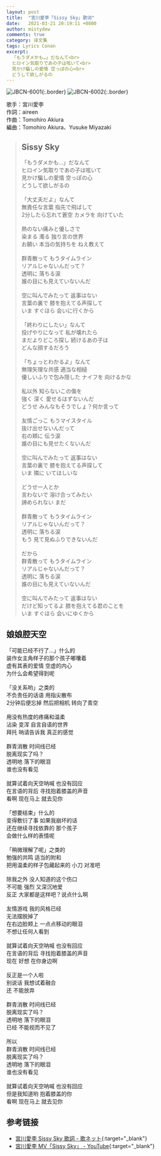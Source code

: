 ```yaml
---
layout: post
title:  "宮川愛李「Sissy Sky」歌词"
date:   2021-03-21 20:19:11 +0800
author: mistydew
comments: true
category: 译文集
tags: Lyrics Conan
excerpt:
  「もうダメかも…」だなんて<br>
  ヒロイン気取りであの子は呟いて<br>
  見かけ騙しの愛情 空っぽの心<br>
  どうして欲しがるの
---
```

![JBCN-6001](https://is2-ssl.mzstatic.com/image/thumb/Music124/v4/5d/e9/04/5de9047c-41b9-1714-add4-e5b95cf99037/source/600x600bb.jpg){:.border}
![JBCN-6002](https://www.generasia.com/w/images/thumb/2/27/Sissy_Sky_MC.jpg/600px-Sissy_Sky_MC.jpg){:.border}

歌手：宮川愛李<br>
作詞：aireen<br>
作曲：Tomohiro Akiura<br>
編曲：Tomohiro Akiura、Yusuke Miyazaki

<blockquote class="original">
  <h2>Sissy Sky</h2>
  <p>
    「もうダメかも…」だなんて<br>
    ヒロイン気取りであの子は呟いて<br>
    見かけ騙しの愛情 空っぽの心<br>
    どうして欲しがるの<br>
    <br>
    「大丈夫だよ」なんて<br>
    無責任な言葉 指先で飛ばして<br>
    2分したら忘れて蒼空 カメラを 向けていた<br>
    <br>
    熱のない痛みと優しさで<br>
    染まる 濁る 独り言の世界<br>
    お願い 本当の気持ちを ねえ教えて<br>
    <br>
    群青散って もうタイムライン<br>
    リアルじゃないんだって？<br>
    透明に 落ちる涙<br>
    誰の目にも見えていないんだ<br>
    <br>
    空に叫んでみたって 返事はない<br>
    言葉の裏で 膝を抱えてる声探して<br>
    いま すぐほら 会いに行くから<br>
    <br>
    「終わりにしたい」なんて<br>
    投げやりになって 私が壊れたら<br>
    まだよりどころ探し 続けるあの子は<br>
    どんな顔するだろう<br>
    <br>
    「ちょっとわかるよ」なんて<br>
    無理矢理な共感 適当な相槌<br>
    優しいふりで包み隠した ナイフを 向けるかな<br>
    <br>
    私以外 知らないこの傷を<br>
    強く 深く 愛せるはずないんだ<br>
    どうせ みんなもそうでしょ？何か言って<br>
    <br>
    友情ごっこ もうマイスタイル<br>
    抜け出せないんだって<br>
    右の頬に 伝う涙<br>
    誰の目にも見せたくないんだ<br>
    <br>
    空に叫んでみたって 返事はない<br>
    言葉の裏で 膝を抱えてる声探して<br>
    いま 隣に いてほしいな<br>
    <br>
    どうせ一人とか<br>
    言わないで 溶け合ってみたい<br>
    諦められない まだ<br>
    <br>
    群青散って もうタイムライン<br>
    リアルじゃないんだって？<br>
    透明に 落ちる涙<br>
    もう 見て見ぬふりできないんだ<br>
    <br>
    だから<br>
    群青散って もうタイムライン<br>
    リアルじゃないんだって？<br>
    透明に 落ちる涙<br>
    誰の目にも見えていないんだ<br>
    <br>
    空に叫んでみたって 返事はない<br>
    だけど知ってるよ 膝を抱えてる君のことを<br>
    いま すぐほら 会いにゆくから
  </p>
</blockquote>

<div class="translation">
  <h2>娘娘腔天空</h2>
  <p>
    「可能已经不行了…」什么的<br>
    装作女主角样子的那个孩子嘟囔着<br>
    虚有其表的爱情 空虚的内心<br>
    为什么会希望得到呢<br>
    <br>
    「没关系哟」之类的<br>
    不负责任的话语 用指尖散布<br>
    2分钟后便忘掉 然后把相机 转向了青空<br>
    <br>
    用没有热度的疼痛和温柔<br>
    沾染 变浑 自言自语的世界<br>
    拜托 呐请告诉我 真正的感觉<br>
    <br>
    群青消散 时间线已经<br>
    脱离现实了吗？<br>
    透明地 落下的眼泪<br>
    谁也没有看见<br>
    <br>
    就算试着向天空呐喊 也没有回应<br>
    在言语的背后 寻找抱着膝盖的声音<br>
    看啊 现在马上 就去见你<br>
    <br>
    「想要结束」什么的<br>
    变得敷衍了事 如果我崩坏的话<br>
    还在继续寻找依靠的 那个孩子<br>
    会做什么样的表情呢<br>
    <br>
    「稍微理解了呢」之类的<br>
    勉强的共鸣 适当的附和<br>
    把用温柔的样子包藏起来的 小刀 对准吧<br>
    <br>
    除我之外 没人知道的这个伤口<br>
    不可能 强烈 又深沉地爱<br>
    反正 大家都是这样吧？说点什么啊<br>
    <br>
    友情游戏 我的风格已经<br>
    无法摆脱掉了<br>
    在右边脸颊上 一点点移动的眼泪<br>
    不想让任何人看到<br>
    <br>
    就算试着向天空呐喊 也没有回应<br>
    在言语的背后 寻找抱着膝盖的声音<br>
    现在 好想 在你身边啊<br>
    <br>
    反正是一个人啦<br>
    别说话 我想试着融合<br>
    还 不能放弃<br>
    <br>
    群青消散 时间线已经<br>
    脱离现实了吗？<br>
    透明地 落下的眼泪<br>
    已经 不能视而不见了<br>
    <br>
    所以<br>
    群青消散 时间线已经<br>
    脱离现实了吗？<br>
    透明地 落下的眼泪<br>
    谁也没有看见<br>
    <br>
    就算试着向天空呐喊 也没有回应<br>
    但是我知道哟 抱着膝盖的你<br>
    看啊 现在马上 就去见你
  </p>
</div>

## 参考链接

* [宮川愛李 Sissy Sky 歌詞 - 歌ネット](https://www.uta-net.com/song/276358/){:target="_blank"}
* [宮川愛李 MV「Sissy Sky」 - YouTube](https://youtu.be/P84FGrLJdJM){:target="_blank"}
